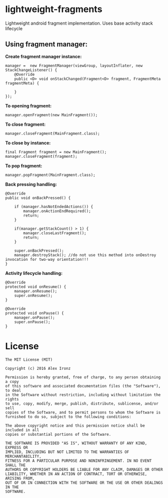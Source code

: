 # lightweight-fragments
Lightweight android fragment implementation. Uses base activity stack lifecycle

Using fragment manager:
-----------------------

**Create fragment manager instance:**

    manager =  new FragmentManager(viewGroup, layoutInflater, new StackChangeListener() {
        @Override
        public <D> void onStackChanged(Fragment<D> fragment, FragmentMeta fragmentMeta) {

        }
    });

        
**To opening fragment:**

    manager.openFragment(new MainFragment());


**To close fragment:**

    manager.closeFragment(MainFragment.class);    


**To close by instance:**

    final Fragment fragment = new MainFragment();
    manager.closeFragment(fragment);

    
**To pop fragment:**

    manager.popFragment(MainFragment.class);


**Back pressing handling:**

    @Override
    public void onBackPressed() {

        if (manager.hasNotEndedActions()) {
            manager.onActionEndRequired();
            return;
        }

        if(manager.getStackCount() > 1) {
            manager.closeLastFragment();
            return;
        }

        super.onBackPressed();
        manager.destroyStack(); //do not use this method into onDestroy invocation for two-way orientation!!!
    }

**Activity lifecycle handling:**

    @Override
    protected void onResume() {
        manager.onResume();
        super.onResume();
    }

    @Override
    protected void onPause() {
        manager.onPause();
        super.onPause();
    }

# License

    The MIT License (MIT)

    Copyright (c) 2016 Alex Ironz
    
    Permission is hereby granted, free of charge, to any person obtaining a copy
    of this software and associated documentation files (the "Software"), to deal
    in the Software without restriction, including without limitation the rights
    to use, copy, modify, merge, publish, distribute, sublicense, and/or sell
    copies of the Software, and to permit persons to whom the Software is
    furnished to do so, subject to the following conditions:
    
    The above copyright notice and this permission notice shall be included in all
    copies or substantial portions of the Software.
    
    THE SOFTWARE IS PROVIDED "AS IS", WITHOUT WARRANTY OF ANY KIND, EXPRESS OR
    IMPLIED, INCLUDING BUT NOT LIMITED TO THE WARRANTIES OF MERCHANTABILITY,
    FITNESS FOR A PARTICULAR PURPOSE AND NONINFRINGEMENT. IN NO EVENT SHALL THE
    AUTHORS OR COPYRIGHT HOLDERS BE LIABLE FOR ANY CLAIM, DAMAGES OR OTHER
    LIABILITY, WHETHER IN AN ACTION OF CONTRACT, TORT OR OTHERWISE, ARISING FROM,
    OUT OF OR IN CONNECTION WITH THE SOFTWARE OR THE USE OR OTHER DEALINGS IN THE
    SOFTWARE.
